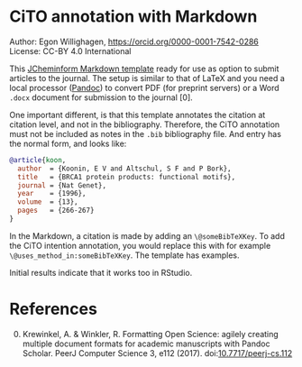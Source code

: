 # CiTO annotation with Markdown

Author: Egon Willighagen, https://orcid.org/0000-0001-7542-0286 <br />
License: CC-BY 4.0 International

This [JCheminform Markdown template](https://github.com/jcheminform/markdown-jcheminf)
ready for use as option to submit articles to the journal. The setup is similar
to that of LaTeX and you need a local processor ([Pandoc](https://pandoc.org/))
to convert PDF (for preprint servers) or a Word `.docx` document for submission to the journal [0].

One important different, is that this template annotates the citation at citation level, and not in the
bibliography. Therefore, the CiTO annotation must not be included as notes in the `.bib` bibliography file.
And entry has the normal form, and looks like:

```bibtex
@article{koon,
  author  = {Koonin, E V and Altschul, S F and P Bork}, 
  title   = {BRCA1 protein products: functional motifs}, 
  journal = {Nat Genet}, 
  year    = {1996},
  volume  = {13}, 
  pages   = {266-267}
}
```

In the Markdown, a citation is made by adding an `\@someBibTeXKey`. To add the CiTO intention annotation,
you would replace this with for example `\@uses_method_in:someBibTeXKey`. The template has examples.

Initial results indicate that it works too in RStudio.

# References

0. Krewinkel, A. & Winkler, R. Formatting Open Science: agilely creating multiple document formats for academic manuscripts with Pandoc Scholar. PeerJ Computer Science 3, e112 (2017). doi:[10.7717/peerj-cs.112](https://doi.org/10.7717/peerj-cs.112)

